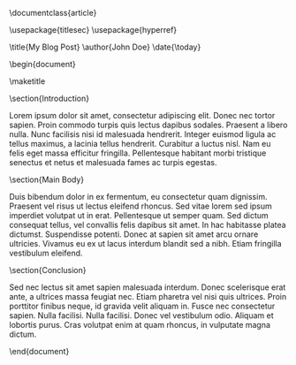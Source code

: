 \documentclass{article}

\usepackage{titlesec}
\usepackage{hyperref}

\title{My Blog Post}
\author{John Doe}
\date{\today}

\begin{document}

\maketitle

\section{Introduction}

Lorem ipsum dolor sit amet, consectetur adipiscing elit. Donec nec tortor sapien. Proin commodo turpis quis lectus dapibus sodales. Praesent a libero nulla. Nunc facilisis nisi id malesuada hendrerit. Integer euismod ligula ac tellus maximus, a lacinia tellus hendrerit. Curabitur a luctus nisl. Nam eu felis eget massa efficitur fringilla. Pellentesque habitant morbi tristique senectus et netus et malesuada fames ac turpis egestas.

\section{Main Body}

Duis bibendum dolor in ex fermentum, eu consectetur quam dignissim. Praesent vel risus ut lectus eleifend rhoncus. Sed vitae lorem sed ipsum imperdiet volutpat ut in erat. Pellentesque ut semper quam. Sed dictum consequat tellus, vel convallis felis dapibus sit amet. In hac habitasse platea dictumst. Suspendisse potenti. Donec at sapien sit amet arcu ornare ultricies. Vivamus eu ex ut lacus interdum blandit sed a nibh. Etiam fringilla vestibulum eleifend.

\section{Conclusion}

Sed nec lectus sit amet sapien malesuada interdum. Donec scelerisque erat ante, a ultrices massa feugiat nec. Etiam pharetra vel nisi quis ultrices. Proin porttitor finibus neque, id gravida velit aliquam in. Fusce nec consectetur sapien. Nulla facilisi. Nulla facilisi. Donec vel vestibulum odio. Aliquam et lobortis purus. Cras volutpat enim at quam rhoncus, in vulputate magna dictum.

\end{document}
